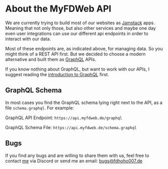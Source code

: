 # About the MyFDWeb API

We are currently trying to build most of our websites as [Jamstack](https://jamstack.org/) apps.
Meaning that not only those, but also other services and maybe one day even user integrations can use our different api endpoints in order to interact with our data.

Most of these endpoints are, as indicated above, for managing data. So you might think of a REST API first.
But we decided to choose a modern alternative and built them as [GraphQL](https://graphql.org/) APIs.

If you know nothing about GraphQL, but want to work with our APIs, I suggest reading the [introduction to GraphQL](https://graphql.org/learn/) first.

## GraphQL Schema

In most cases you find the GraphQL schema lying right next to the API, as a file `schema.graphql`.
For example:

GraphQL API Endpoint:
`https://api.myfdweb.de/graphql`
	
GraphQL Schema File:
`https://api.myfdweb.de/schema.graphql`

## Bugs

If you find any bugs and are willing to share them with us, feel free to contact [me](https://fdhoho007.de/) via Discord or send me an email: [bugs@fdhoho007.de](mailto:bugs@fdhoho007.de)
